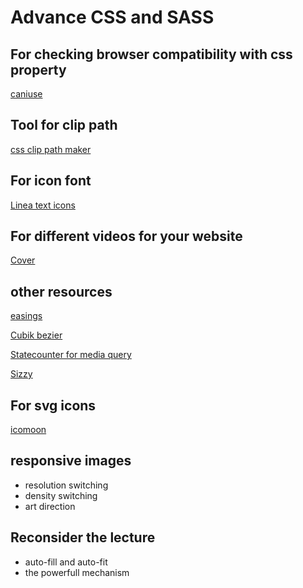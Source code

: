 # Advance CSS and SASS

## For checking browser compatibility with css property 

[caniuse](https://caniuse.com/)

## Tool for clip path

[css clip path maker](https://bennettfeely.com/clippy/)

## For icon font

[Linea text icons](https://linea.io/)

## For different videos for your website

[Cover](https://coverr.co/)

## other resources

[easings](https://easings.net/)

[Cubik bezier](https://cubic-bezier.com/)

[Statecounter for media query](https://statcounter.com/)

[Sizzy](https://sizzy.co/)

## For svg icons
[icomoon](https://icomoon.io/)

## responsive images
- resolution switching
- density switching
- art direction


## Reconsider the lecture

- auto-fill and auto-fit 
- the powerfull mechanism